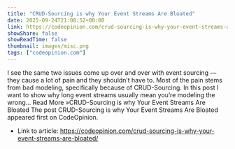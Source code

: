 ```yaml
---
title: "CRUD-Sourcing is why Your Event Streams Are Bloated"
date: 2025-09-24T21:08:52+00:00
link: https://codeopinion.com/crud-sourcing-is-why-your-event-streams-are-bloated/
showShare: false
showReadTime: false
thumbnail: images/misc.png
tags: ["codeopinion.com"]
---
```

I see the same two issues come up over and over with event sourcing — they cause a lot of pain and they shouldn’t have to. Most of the pain stems from bad modeling, specifically because of CRUD-Sourcing. In this post I want to show why long event streams usually mean you’re modeling the wrong… Read More »CRUD-Sourcing is why Your Event Streams Are Bloated
The post CRUD-Sourcing is why Your Event Streams Are Bloated appeared first on CodeOpinion.

- Link to article: https://codeopinion.com/crud-sourcing-is-why-your-event-streams-are-bloated/